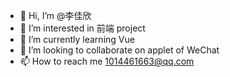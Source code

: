 - 👋 Hi, I’m @李佳欣
- 👀 I’m interested in 前端 project
- 🌱 I’m currently learning Vue
- 💞️ I’m looking to collaborate on applet of WeChat
- 📫 How to reach me 1014461663@qq.com

<!---
zixinqieaixiao/zixinqieaixiao is a ✨ special ✨ repository because its `README.md` (this file) appears on your GitHub profile.
You can click the Preview link to take a look at your changes.
--->
